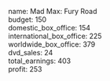 name: Mad Max: Fury Road  
budget: 150  
domestic_box_office: 154  
international_box_office: 225  
worldwide_box_office: 379  
dvd_sales: 24  
total_earnings: 403  
profit: 253

